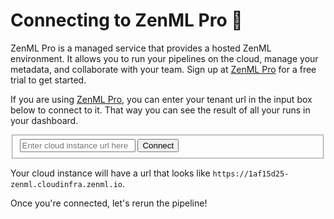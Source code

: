 # Connecting to ZenML Pro 🔌

ZenML Pro is a managed service that provides a hosted ZenML environment. It allows you to run your pipelines on the cloud, manage your metadata, and collaborate with your team. Sign up at <a href="https://zenml.io/cloud" target="new">ZenML Pro</a> for a free trial to get started.

<div id="zenml-connect">
  <p>
    If you are using
    <a href="https://zenml.io/cloud" target="new">ZenML Pro</a>, you can enter
    your tenant url in the input box below to connect to it. That way you can
    see the result of all your runs in your dashboard.
  </p>
  <fieldset>
    <input
      type="text"
      id="zenml-server-connect-input"
      placeholder="Enter cloud instance url here"
    />
    <button id="zenml-server-connect">Connect</button>
  </fieldset>
</div>

<div class="tip">
  <p>
    Your cloud instance will have a url that looks like <code>https://1af15d25-zenml.cloudinfra.zenml.io</code>.
  </p>
</div>

Once you're connected, let's rerun the pipeline!
